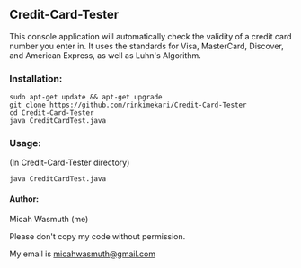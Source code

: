 ## Credit-Card-Tester
This console application will automatically check the validity of a credit card number you enter in. It uses the standards for Visa, MasterCard, Discover, and American Express, as well as Luhn's Algorithm.

### Installation:
```
sudo apt-get update && apt-get upgrade
git clone https://github.com/rinkimekari/Credit-Card-Tester
cd Credit-Card-Tester
java CreditCardTest.java
```
### Usage:
(In Credit-Card-Tester directory)
```
java CreditCardTest.java
```
#### Author:
Micah Wasmuth (me)

Please don't copy my code without permission.

My email is micahwasmuth@gmail.com
